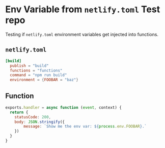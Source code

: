 # Env Variable from `netlify.toml` Test repo

Testing if `netlify.toml` environment variables get injected into functions.

## `netlify.toml`

```toml
[build]
  publish = "build"
  functions = "functions"
  command = "npm run build"
  environment = {FOOBAR = "baz"}
```

## Function

```js
exports.handler = async function (event, context) {
  return {
    statusCode: 200,
    body: JSON.stringify({
    	message: `Show me the env var: ${process.env.FOOBAR}.`
    })
  }
}
```
